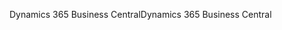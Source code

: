 <span data-ttu-id="c3679-101">Dynamics 365 Business Central</span><span class="sxs-lookup"><span data-stu-id="c3679-101">Dynamics 365 Business Central</span></span>
